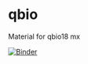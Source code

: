 # qbio
Material for qbio18 mx

[![Binder](https://mybinder.org/badge.svg)](https://mybinder.org/v2/gh/coltonlloyd/qbio/master?filepath=Exercises)
